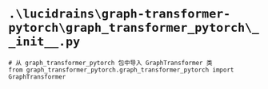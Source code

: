# `.\lucidrains\graph-transformer-pytorch\graph_transformer_pytorch\__init__.py`

```
# 从 graph_transformer_pytorch 包中导入 GraphTransformer 类
from graph_transformer_pytorch.graph_transformer_pytorch import GraphTransformer
```